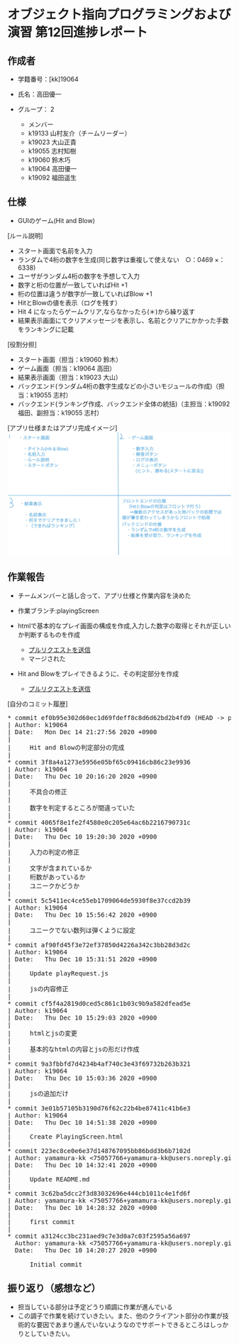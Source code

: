 # オブジェクト指向プログラミングおよび演習 第12回進捗レポート

## 作成者
- 学籍番号：[kk]19064
- 氏名：高田優一
- グループ： 2

    - メンバー
    - k19133 山村友介（チームリーダー）
    - k19023 大山正貴
    - k19055 志村知樹
    - k19060 鈴木巧
    - k19064 高田優一
    - k19092 福田遥生
    

## 仕様
- GUIのゲーム(Hit and Blow)

[ルール説明]
- スタート画面で名前を入力
- ランダムで4桁の数字を生成(同じ数字は重複して使えない　○：0469 ×：6338)
- ユーザがランダム4桁の数字を予想して入力
-  数字と桁の位置が一致していればHit +1
-  桁の位置は違うが数字が一致していればBlow +1
- HitとBlowの値を表示（ログを残す）
- Hit 4 になったらゲームクリア,ならなかったら(＊)から繰り返す
- 結果表示画面にてクリアメッセージを表示し、名前とクリアにかかった手数をランキングに記載

[役割分担]
- スタート画面（担当：k19060 鈴木）
- ゲーム画面（担当：k19064 高田）
- 結果表示画面（担当：k19023 大山）
- バックエンド(ランダム4桁の数字生成などの小さいモジュールの作成)（担当：k19055 志村）
- バックエンド(ランキング作成、バックエンド全体の統括)（主担当：k19092 福田、副担当：k19055 志村）

[アプリ仕様またはアプリ完成イメージ]
![画像](spec.jpg)


## 作業報告
- チームメンバーと話し合って、アプリ仕様と作業内容を決めた  

- 作業ブランチ:playingScreen
- htmlで基本的なプレイ画面の構成を作成,入力した数字の取得とそれが正しいか判断するものを作成
    - [プルリクエストを送信](https://github.com/2020-AIT-OOP2-Group2/Hit_and_Blow/pull/3)
    - マージされた  

- Hit and Blowをプレイできるように、その判定部分を作成
    - [プルリクエストを送信](https://github.com/2020-AIT-OOP2-Group2/Hit_and_Blow/pull/7)

[自分のコミット履歴]
<pre>
* commit ef0b95e302d60ec1d69fdeff8c8d6d62bd2b4fd9 (HEAD -> playingScreen, origin/playingScreen)
| Author: k19064 <ttt562777@icloud.com>
| Date:   Mon Dec 14 21:27:56 2020 +0900
| 
|     Hit and Blowの判定部分の完成
| 
* commit 3f8a4a1273e5956e05bf65c09416cb86c23e9936
| Author: k19064 <ttt562777@icloud.com>
| Date:   Thu Dec 10 20:16:20 2020 +0900
| 
|     不具合の修正
|     
|     数字を判定するところが間違っていた
| 
* commit 4065f8e1fe2f4580e0c205e64ac6b2216790731c
| Author: k19064 <ttt562777@icloud.com>
| Date:   Thu Dec 10 19:20:30 2020 +0900
| 
|     入力の判定の修正
|     
|     文字が含まれているか
|     桁数があっているか
|     ユニークかどうか
| 
* commit 5c5411ec4ce55eb1709064de5930f8e37ccd2b39
| Author: k19064 <ttt562777@icloud.com>
| Date:   Thu Dec 10 15:56:42 2020 +0900
| 
|     ユニークでない数列は弾くように設定
| 
* commit af90fd45f3e72ef37850d4226a342c3bb28d3d2c
| Author: k19064 <ttt562777@icloud.com>
| Date:   Thu Dec 10 15:31:51 2020 +0900
| 
|     Update playRequest.js
|     
|     jsの内容修正
| 
* commit cf5f4a2819d0ced5c861c1b03c9b9a582dfead5e
| Author: k19064 <ttt562777@icloud.com>
| Date:   Thu Dec 10 15:29:03 2020 +0900
| 
|     htmlとjsの変更
|     
|     基本的なhtmlの内容とjsの形だけ作成
| 
* commit 9a3fbbfd7d4234b4af740c3e43f69732b263b321
| Author: k19064 <ttt562777@icloud.com>
| Date:   Thu Dec 10 15:03:36 2020 +0900
| 
|     jsの追加だけ
| 
* commit 3e01b57105b3190d76f62c22b4be87411c41b6e3
| Author: k19064 <ttt562777@icloud.com>
| Date:   Thu Dec 10 14:51:38 2020 +0900
| 
|     Create PlayingScreen.html
| 
* commit 223ec8ce0e6e37d148767095bb86bdd3b6b7102d
| Author: yamamura-kk <75057766+yamamura-kk@users.noreply.github.com>
| Date:   Thu Dec 10 14:32:41 2020 +0900
| 
|     Update README.md
| 
* commit 3c62ba5dcc2f3d83032696e444cb1011c4e1fd6f
| Author: yamamura-kk <75057766+yamamura-kk@users.noreply.github.com>
| Date:   Thu Dec 10 14:28:32 2020 +0900
| 
|     first commit
| 
* commit a3124cc3bc231aed9c7e3d0a7c03f2595a56a697
  Author: yamamura-kk <75057766+yamamura-kk@users.noreply.github.com>
  Date:   Thu Dec 10 14:20:27 2020 +0900
  
      Initial commit
</pre>

## 振り返り（感想など）
- 担当している部分は予定どうり順調に作業が進んでいる
- この調子で作業を続けていきたい。また、他のクライアント部分の作業が技術的な要因であまり進んでいないようなのでサポートできるところはしっかりとしていきたい。